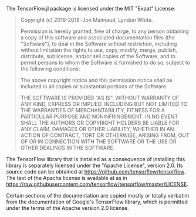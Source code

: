 The TensorFlow.jl package is licensed under the MIT "Expat" License:

> Copyright (c) 2016-2018: Jon Malmaud, Lyndon White.
>
> Permission is hereby granted, free of charge, to any person obtaining
> a copy of this software and associated documentation files (the
> "Software"), to deal in the Software without restriction, including
> without limitation the rights to use, copy, modify, merge, publish,
> distribute, sublicense, and/or sell copies of the Software, and to
> permit persons to whom the Software is furnished to do so, subject to
> the following conditions:
>
> The above copyright notice and this permission notice shall be
> included in all copies or substantial portions of the Software.
>
> THE SOFTWARE IS PROVIDED "AS IS", WITHOUT WARRANTY OF ANY KIND,
> EXPRESS OR IMPLIED, INCLUDING BUT NOT LIMITED TO THE WARRANTIES OF
> MERCHANTABILITY, FITNESS FOR A PARTICULAR PURPOSE AND NONINFRINGEMENT.
> IN NO EVENT SHALL THE AUTHORS OR COPYRIGHT HOLDERS BE LIABLE FOR ANY
> CLAIM, DAMAGES OR OTHER LIABILITY, WHETHER IN AN ACTION OF CONTRACT,
> TORT OR OTHERWISE, ARISING FROM, OUT OF OR IN CONNECTION WITH THE
> SOFTWARE OR THE USE OR OTHER DEALINGS IN THE SOFTWARE.

The TensorFlow library that is installed as a consequence of installing this library
 is separately licensed under the "Apache License", version 2.0. Its source code can be obtained at
 https://github.com/tensorflow/tensorflow. The text of the Apache license is available at as in https://raw.githubusercontent.com/tensorflow/tensorflow/master/LICENSE.  

Certain sections of the documentation are copied mostly or totally verbatim from the documentation of Google's TensorFlow library,
which is permitted under the terms of the Apache version 2.0 license. 
